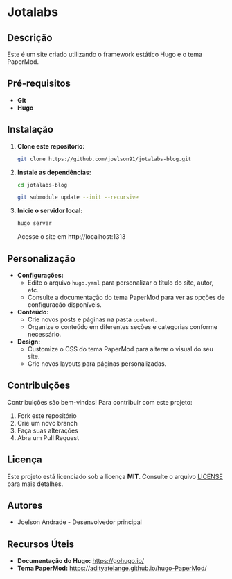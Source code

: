 # Jotalabs

## Descrição
Este é um site criado utilizando o framework estático Hugo e o tema PaperMod.

## Pré-requisitos
* **Git**
* **Hugo**

## Instalação
1. **Clone este repositório:**
   ```bash
   git clone https://github.com/joelson91/jotalabs-blog.git
   ```
2. **Instale as dependências:**
   ```bash
   cd jotalabs-blog

   git submodule update --init --recursive
   ```
3. **Inicie o servidor local:**
   ```bash
   hugo server
   ```
   Acesse o site em http://localhost:1313

## Personalização
* **Configurações:**
   - Edite o arquivo `hugo.yaml` para personalizar o título do site, autor, etc.
   - Consulte a documentação do tema PaperMod para ver as opções de configuração disponíveis.
* **Conteúdo:**
   - Crie novos posts e páginas na pasta `content`.
   - Organize o conteúdo em diferentes seções e categorias conforme necessário.
* **Design:**
   - Customize o CSS do tema PaperMod para alterar o visual do seu site.
   - Crie novos layouts para páginas personalizadas.

## Contribuições
Contribuições são bem-vindas! Para contribuir com este projeto:
1. Fork este repositório
2. Crie um novo branch
3. Faça suas alterações
4. Abra um Pull Request

## Licença
Este projeto está licenciado sob a licença **MIT**. Consulte o arquivo [LICENSE](./LICENSE) para mais detalhes.

## Autores
* Joelson Andrade - Desenvolvedor principal

## Recursos Úteis
* **Documentação do Hugo:** https://gohugo.io/
* **Tema PaperMod:** https://adityatelange.github.io/hugo-PaperMod/
